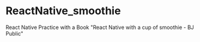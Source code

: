 # ReactNative_smoothie

React Native Practice
with a Book "React Native with a cup of smoothie - BJ Public"